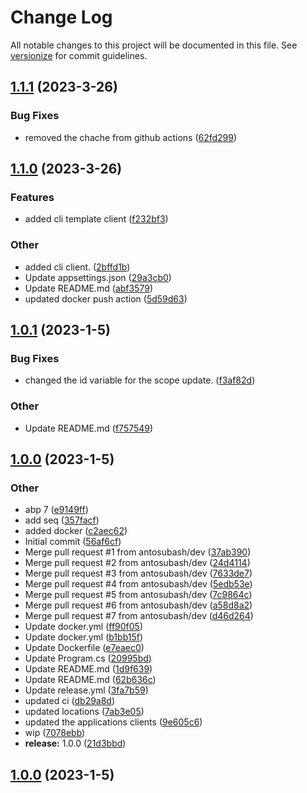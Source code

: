 # Change Log

All notable changes to this project will be documented in this file. See [versionize](https://github.com/versionize/versionize) for commit guidelines.

<a name="1.1.1"></a>
## [1.1.1](https://www.github.com/antosubash/AbpTemplate/releases/tag/v1.1.1) (2023-3-26)

### Bug Fixes

* removed the chache from github actions ([62fd299](https://www.github.com/antosubash/AbpTemplate/commit/62fd299a88effcaa335fede1ee23345f3895fc05))

<a name="1.1.0"></a>
## [1.1.0](https://www.github.com/antosubash/AbpTemplate/releases/tag/v1.1.0) (2023-3-26)

### Features

* added cli template client ([f232bf3](https://www.github.com/antosubash/AbpTemplate/commit/f232bf3b2eeeaf6fc5fb0419b0a0b2a1e2cb39ec))

### Other

* added cli client. ([2bffd1b](https://www.github.com/antosubash/AbpTemplate/commit/2bffd1baf51846d740c883c50c9a80e48352c62f))
* Update appsettings.json ([29a3cb0](https://www.github.com/antosubash/AbpTemplate/commit/29a3cb023a1a4123928742c62c882a919f56f63c))
* Update README.md ([abf3579](https://www.github.com/antosubash/AbpTemplate/commit/abf357979070a07657a52c8177c73c33a47f80ae))
* updated docker push action ([5d59d63](https://www.github.com/antosubash/AbpTemplate/commit/5d59d6399ed8d76a4f0214b8eb7957910a318b47))

<a name="1.0.1"></a>
## [1.0.1](https://www.github.com/antosubash/AbpTemplate/releases/tag/v1.0.1) (2023-1-5)

### Bug Fixes

* changed the id variable for the scope update. ([f3af82d](https://www.github.com/antosubash/AbpTemplate/commit/f3af82dafb2debce3cdb469f7fecd4b60eeb8fc7))

### Other

* Update README.md ([f757549](https://www.github.com/antosubash/AbpTemplate/commit/f757549d23a09a7fc0e79cf61c5560493cb5c6fe))

<a name="1.0.0"></a>
## [1.0.0](https://www.github.com/antosubash/AbpTemplate/releases/tag/v1.0.0) (2023-1-5)

### Other

* abp 7 ([e9149ff](https://www.github.com/antosubash/AbpTemplate/commit/e9149ffce9cc87f0eba86aeb6f1fafbfbba1e4cf))
* add seq ([357facf](https://www.github.com/antosubash/AbpTemplate/commit/357facf5af1976b2ab845b899cadc6dc30f86f10))
* added docker ([c2aec62](https://www.github.com/antosubash/AbpTemplate/commit/c2aec62f2452d8e84ba7408e59b83a28cb4811ac))
* Initial commit ([56af6cf](https://www.github.com/antosubash/AbpTemplate/commit/56af6cfc583010936e6d8c2de45c78025cfb05bb))
* Merge pull request #1 from antosubash/dev ([37ab390](https://www.github.com/antosubash/AbpTemplate/commit/37ab39078565d635c9ed55bf46262df164cf9273))
* Merge pull request #2 from antosubash/dev ([24d4114](https://www.github.com/antosubash/AbpTemplate/commit/24d4114063f9508c7ce3820d178c2fc984dfb792))
* Merge pull request #3 from antosubash/dev ([7633de7](https://www.github.com/antosubash/AbpTemplate/commit/7633de7ceed445341fe840b2162ac8683c0694e5))
* Merge pull request #4 from antosubash/dev ([5edb53e](https://www.github.com/antosubash/AbpTemplate/commit/5edb53eea728810fdc732d2443172295fda073a2))
* Merge pull request #5 from antosubash/dev ([7c9864c](https://www.github.com/antosubash/AbpTemplate/commit/7c9864c01fc35603915447671f3c6eb082d01287))
* Merge pull request #6 from antosubash/dev ([a58d8a2](https://www.github.com/antosubash/AbpTemplate/commit/a58d8a2085eafed8aa72e5454be038df83269098))
* Merge pull request #7 from antosubash/dev ([d46d264](https://www.github.com/antosubash/AbpTemplate/commit/d46d264f44813f64afc590e23879b60ac7b831cf))
* Update docker.yml ([ff90f05](https://www.github.com/antosubash/AbpTemplate/commit/ff90f057556b06935c82b0833c4e47eb5ba8ba2d))
* Update docker.yml ([b1bb15f](https://www.github.com/antosubash/AbpTemplate/commit/b1bb15f8bf5ac6ea49dd82703d27f02e0e0a661e))
* Update Dockerfile ([e7eaec0](https://www.github.com/antosubash/AbpTemplate/commit/e7eaec03b9a5e231e55bbf833ce62c98e601bcfd))
* Update Program.cs ([20995bd](https://www.github.com/antosubash/AbpTemplate/commit/20995bdcf42221ef418f664e5403045cc483318b))
* Update README.md ([1d9f639](https://www.github.com/antosubash/AbpTemplate/commit/1d9f639699271e0c14bb208c89a36f398112be3e))
* Update README.md ([62b636c](https://www.github.com/antosubash/AbpTemplate/commit/62b636c5bb1f0549ed320dbaef396632a4ccdcf0))
* Update release.yml ([3fa7b59](https://www.github.com/antosubash/AbpTemplate/commit/3fa7b59766be3e57e8d54234aa7bbc8b61d72ce5))
* updated ci ([db29a8d](https://www.github.com/antosubash/AbpTemplate/commit/db29a8dd457d7516030e6b02cd3bbcf2ce954ba9))
* updated locations ([7ab3e05](https://www.github.com/antosubash/AbpTemplate/commit/7ab3e056e36a4d834c0d0c08fb44e887e4c46749))
* updated the applications clients ([9e605c6](https://www.github.com/antosubash/AbpTemplate/commit/9e605c6074d160bdb645c65ff04983fd98747b18))
* wip ([7078ebb](https://www.github.com/antosubash/AbpTemplate/commit/7078ebb4480312c3e46ccd73e12eb9fe897f8b1c))
* **release:** 1.0.0 ([21d3bbd](https://www.github.com/antosubash/AbpTemplate/commit/21d3bbd28b5183c865bfcfca7ceb485a609de049))

<a name="1.0.0"></a>
## [1.0.0](https://www.github.com/antosubash/AbpTemplate/releases/tag/v1.0.0) (2023-1-5)

